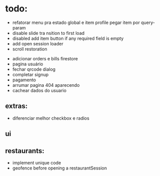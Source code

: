 # todo:

- refatorar menu pra estado global e item profile pegar item por query-param
- disable slide tra nsition to first load
- disabled add item button if any required field is empty
- add open session loader
- scroll restoration

* adicionar orders e bills firestore
* pagina usuário
* fechar qrcode dialog
* completar signup
* pagamento
* arrumar pagina 404 aparecendo
* cachear dados do usuario

## extras:

- diferenciar melhor checkbox e radios

## ui

## restaurants:

- implement unique code
- geofence before opening a restaurantSession
